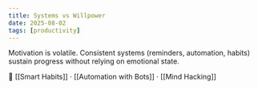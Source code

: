 ```yaml
---
title: Systems vs Willpower
date: 2025-08-02
tags: [productivity]
---
```


Motivation is volatile. Consistent systems (reminders, automation, habits) sustain progress without relying on emotional state.

📎 [[Smart Habits]] · [[Automation with Bots]] · [[Mind Hacking]]
